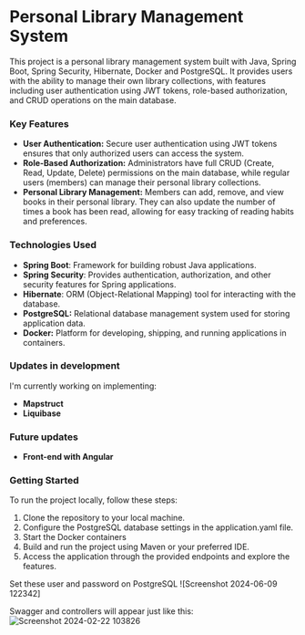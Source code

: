 <h1>Personal Library Management System</h1>

This project is a personal library management system built with Java, Spring Boot, Spring Security, Hibernate, Docker and PostgreSQL. It provides users with the ability to manage their own library collections, with features including user authentication using JWT tokens, role-based authorization, and CRUD operations on the main database.

<h3>Key Features</h3>

- **User Authentication:** Secure user authentication using JWT tokens ensures that only authorized users can access the system.
- **Role-Based Authorization:** Administrators have full CRUD (Create, Read, Update, Delete) permissions on the main database, while regular users (members) can manage their personal library collections.
- **Personal Library Management:** Members can add, remove, and view books in their personal library. They can also update the number of times a book has been read, allowing for easy tracking of reading habits and preferences.
  
<h3>Technologies Used</h3>

- **Spring Boot**: Framework for building robust Java applications.
- **Spring Security**: Provides authentication, authorization, and other security features for Spring applications.
- **Hibernate**: ORM (Object-Relational Mapping) tool for interacting with the database.
- **PostgreSQL:** Relational database management system used for storing application data.
- **Docker:** Platform for developing, shipping, and running applications in containers.


<h3>Updates in development</h3>

I'm currently working on implementing:
  - **Mapstruct**
  - **Liquibase**

<h3>Future updates</h3>

- **Front-end with Angular**

<h3>Getting Started</h3>

To run the project locally, follow these steps:

1. Clone the repository to your local machine.
2. Configure the PostgreSQL database settings in the application.yaml file.
3. Start the Docker containers 
4. Build and run the project using Maven or your preferred IDE.
5. Access the application through the provided endpoints and explore the features.

Set these user and password on PostgreSQL
![Screenshot 2024-06-09 122342]

Swagger and controllers will appear just like this:
![Screenshot 2024-02-22 103826](https://github.com/baldi364/library/assets/134001121/ae0bb226-b97c-475d-87bb-5c33efb0afaf)
